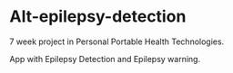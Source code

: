 Alt-epilepsy-detection
====== 
7 week project in Personal Portable Health Technologies.

App with Epilepsy Detection and Epilepsy warning.
